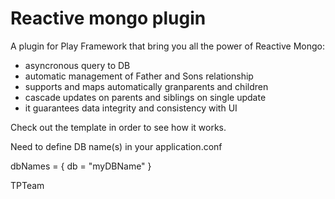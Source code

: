 Reactive mongo plugin
===================

A plugin for Play Framework that bring you all the power of Reactive Mongo:

 - asyncronous query to DB
 - automatic management of Father and Sons relationship
 - supports and maps automatically granparents and children
 - cascade updates on parents and siblings on single update
 - it guarantees data integrity and consistency with UI

Check out the template in order to see how it works.

Need to define DB name(s) in your application.conf

dbNames = {
	db = "myDBName"
}


TPTeam
